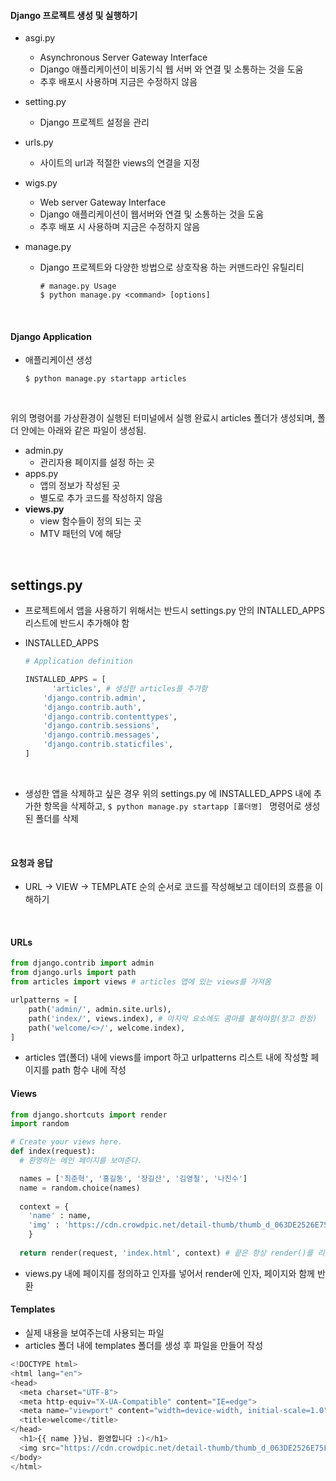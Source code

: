 #### Django 프로젝트 생성 및 실행하기

* asgi.py

  * Asynchronous Server Gateway Interface
  * Django 애플리케이션이 비동기식 웹 서버 와 연결 및 소통하는 것을 도움
  * 추후 배포시 사용하며 지금은 수정하지 않음

* setting.py

  * Django 프로젝트 설정을 관리

* urls.py

  * 사이트의 url과 적절한 views의 연결을 지정

* wigs.py

  * Web server Gateway Interface
  * Django 애플리케이션이 웹서버와 연결 및 소통하는 것을 도움
  * 추후 배포 시 사용하며 지금은 수정하지 않음

* manage.py

  * Django 프로젝트와 다양한 방법으로 상호작용 하는 커맨드라인 유틸리티

    ``` terminal
    # manage.py Usage 
    $ python manage.py <command> [options]
    ```

<br>

#### Django Application

* 애플리케이션 생성

  ``` terminal
  $ python manage.py startapp articles
  ```

<br>

위의 명령어를 가상환경이 실행된 터미널에서 실행 완료시 articles 폴더가 생성되며, 폴더 안에는 아래와 같은 파일이 생성됨.

 * admin.py
   * 관리자용 페이지를 설정 하는 곳
 * apps.py
   * 앱의 정보가 작성된 곳
   * 별도로 추가 코드를 작성하지 않음
 * **views.py**
   * view 함수들이 정의 되는 곳
   * MTV 패턴의 V에 해당

<br>

## settings.py

* 프로젝트에서 앱을 사용하기 위해서는 반드시 settings.py 안의 INTALLED_APPS 리스트에 반드시 추가해야 함

* INSTALLED_APPS

  ``` python
  # Application definition
  
  INSTALLED_APPS = [
    	'articles', # 생성한 articles를 추가함
      'django.contrib.admin',
      'django.contrib.auth',
      'django.contrib.contenttypes',
      'django.contrib.sessions',
      'django.contrib.messages',
      'django.contrib.staticfiles',
  ]
  ```

  <br>

* 생성한 앱을 삭제하고 싶은 경우 위의 settings.py 에 INSTALLED_APPS 내에 추가한 항목을 삭제하고, `$ python manage.py startapp [폴더명] ` 명령어로 생성된 폴더를 삭제

<br>

#### 요청과 응답

* URL -> VIEW -> TEMPLATE 순의 순서로 코드를 작성해보고 데이터의 흐름을 이해하기

<br>

#### URLs

``` python
from django.contrib import admin
from django.urls import path
from articles import views # articles 앱에 있는 views를 가져옴

urlpatterns = [
    path('admin/', admin.site.urls),
  	path('index/', views.index), # 마지막 요소에도 콤마를 붙혀야함(장고 한정)
  	path('welcome/<>/', welcome.index),
]
```

* articles 앱(폴더) 내에 views를 import 하고 urlpatterns 리스트 내에 작성할 페이지를 path 함수 내에 작성 

#### Views

``` python
from django.shortcuts import render
import random

# Create your views here.
def index(request):
  # 환영하는 메인 페이지를 보여준다.

  names = ['최준혁', '홍길동', '장길산', '김영철', '나진수']
  name = random.choice(names)
  
  context = {
    'name' : name,
    'img' : 'https://cdn.crowdpic.net/detail-thumb/thumb_d_063DE2526E75F644AA2AE4BD774FE330.jpg',
    }
  
  return render(request, 'index.html', context) # 끝은 항상 render()를 리턴

```

* views.py 내에 페이지를 정의하고 인자를 넣어서 render에 인자, 페이지와 함께 반환

#### Templates

* 실제 내용을 보여주는데 사용되는 파일
* articles 폴더 내에 templates 폴더를 생성 후 파일을 만들어 작성

``` python
<!DOCTYPE html>
<html lang="en">
<head>
  <meta charset="UTF-8">
  <meta http-equiv="X-UA-Compatible" content="IE=edge">
  <meta name="viewport" content="width=device-width, initial-scale=1.0">
  <title>welcome</title>
</head>
  <h1>{{ name }}님. 환영합니다 :)</h1>
  <img src="https://cdn.crowdpic.net/detail-thumb/thumb_d_063DE2526E75F644AA2AE4BD774FE330.jpg" alt=""> 
</body>
</html>
```

